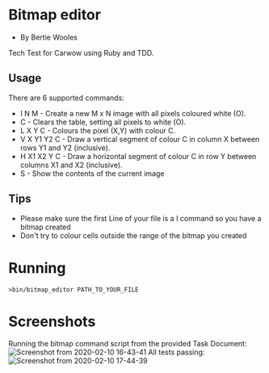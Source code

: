 # Bitmap editor
- By Bertie Wooles

Tech Test for Carwow using Ruby and TDD.

## Usage
There are 6 supported commands:
- I N M - Create a new M x N image with all pixels coloured white (O).
- C - Clears the table, setting all pixels to white (O).
- L X Y C - Colours the pixel (X,Y) with colour C.
- V X Y1 Y2 C - Draw a vertical segment of colour C in column X between rows Y1 and Y2 (inclusive).
- H X1 X2 Y C - Draw a horizontal segment of colour C in row Y between columns X1 and X2 (inclusive).
- S - Show the contents of the current image

## Tips
- Please make sure the first Line of your file is a I command so you have a bitmap created
- Don't try to colour cells outside the range of the bitmap you created

# Running

`>bin/bitmap_editor PATH_TO_YOUR_FILE`


# Screenshots
Running the bitmap command script from the provided Task Document:
![Screenshot from 2020-02-10 16-43-41](https://user-images.githubusercontent.com/26028408/74175528-ece6a800-4c2d-11ea-956f-7720cdb438c2.png)
All tests passing:
![Screenshot from 2020-02-10 17-44-39](https://user-images.githubusercontent.com/26028408/74175859-87df8200-4c2e-11ea-9f9d-25dcb9667952.png)
